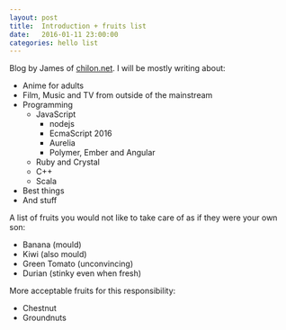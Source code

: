 ```yaml
---
layout: post
title:  Introduction + fruits list
date:   2016-01-11 23:00:00
categories: hello list
---
```


Blog by James of [chilon.net](http://chilon.net). I will be mostly writing about:

 * Anime for adults
 * Film, Music and TV from outside of the mainstream
 * Programming
   * JavaScript
     * nodejs
     * EcmaScript 2016
     * Aurelia
     * Polymer, Ember and Angular
   * Ruby and Crystal
   * C++
   * Scala
 * Best things
 * And stuff

A list of fruits you would not like to take care of as if they were your own son:

 * Banana (mould)
 * Kiwi (also mould)
 * Green Tomato (unconvincing)
 * Durian (stinky even when fresh)

More acceptable fruits for this responsibility:

 * Chestnut
 * Groundnuts
